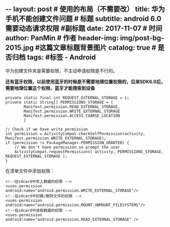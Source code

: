 --
layout:     post                            # 使用的布局（不需要改）
title:      华为手机不能创建文件问题              # 标题
subtitle:   android 6.0 需要动态请求权限   #副标题
date:       2017-11-07                      # 时间
author:     PanMin                              # 作者
header-img: img/post-bg-2015.jpg            #这篇文章标题背景图片
catalog: true                               # 是否归档
tags:                                       #标签
    - Android
---


华为创建文件夹是需要权限，不主动申请权限是不行的。

**还有蓝牙权限，以前使用蓝牙的时候是不需要地理位置权限的，后来SDK6.0后，需要地理位置这个权限，蓝牙才能搜索到设备**


```
private static final int REQUEST_EXTERNAL_STORAGE = 1;
private static String[] PERMISSIONS_STORAGE = {
        Manifest.permission.READ_EXTERNAL_STORAGE,
        Manifest.permission.WRITE_EXTERNAL_STORAGE
		Manifest.permission.ACCESS_COARSE_LOCATION
		}

// Check if we have write permission
int permission = ActivityCompat.checkSelfPermission(activity, Manifest.permission.WRITE_EXTERNAL_STORAGE);
if (permission != PackageManager.PERMISSION_GRANTED) { 
	// We don't have permission so prompt the user 
	ActivityCompat.requestPermissions( activity, PERMISSIONS_STORAGE, REQUEST_EXTERNAL_STORAGE ); 
}
```

在清单文件中添加权限：
```
<!--往sdcard中写入数据的权限 -->
<uses-permission android:name="android.permission.WRITE_EXTERNAL_STORAGE"/>
<!--在sdcard中创建/删除文件的权限 -->
<uses-permission android:name="android.permission.MOUNT_UNMOUNT_FILESYSTEMS"/>
<!--往sdcard中读取数据的权限 -->
<uses-permission android:name="android.permission.READ_EXTERNAL_STORAGE" />
```